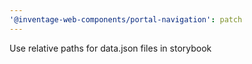 ```yaml
---
'@inventage-web-components/portal-navigation': patch
---
```


Use relative paths for data.json files in storybook
